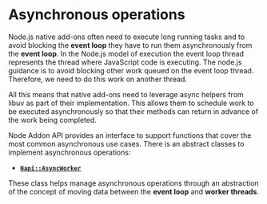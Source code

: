 # Asynchronous operations

Node.js native add-ons often need to execute long running tasks and to avoid
blocking the **event loop** they have to run them asynchronously from the
**event loop**.
In the Node.js model of execution the event loop thread represents the thread
where JavaScript code is executing. The node.js guidance is to avoid blocking
other work queued on the event loop thread. Therefore, we need to do this work on
another thread.

All this means that native add-ons need to leverage async helpers from libuv as
part of their implementation. This allows them to schedule work to be executed
asynchronously so that their methods can return in advance of the work being
completed.

Node Addon API provides an interface to support functions that cover
the most common asynchronous use cases. There is an abstract classes to implement
asynchronous operations:

- **[`Napi::AsyncWorker`](async_worker.md)**

These class helps manage asynchronous operations through an abstraction
of the concept of moving data between the **event loop** and **worker threads**.
